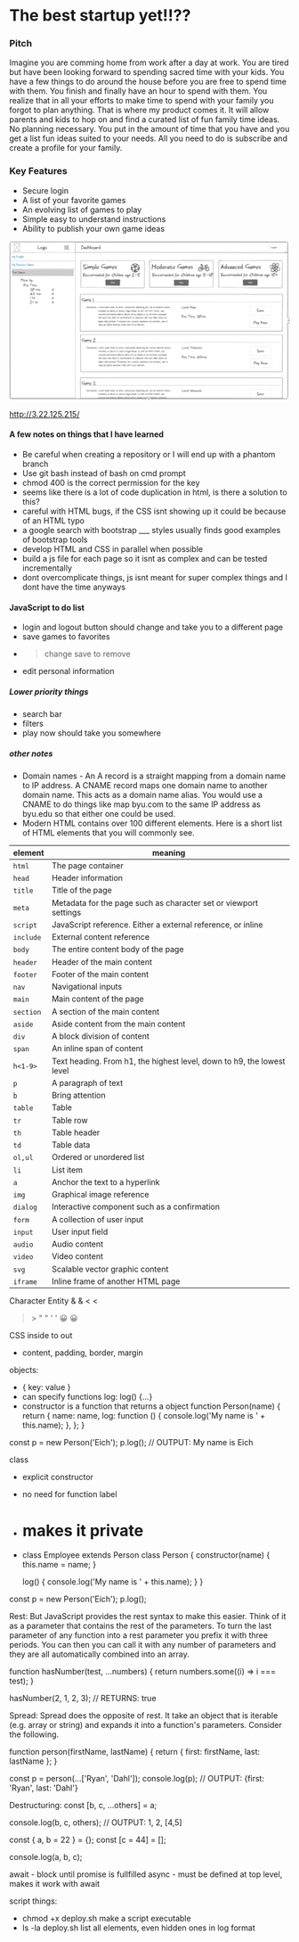 # The best startup yet!!??

### Pitch
<p> Imagine you are comming home from work after a day at work. You are tired but have been looking forward to spending sacred time with your kids. You have a few things to do around the house before you are free to spend time with them. You finish and finally have an hour to spend with them. You realize that in all your efforts to make time to spend with your family you forgot to plan anything. That is where my product comes it. It will allow parents and kids to hop on and find a curated list of fun family time ideas. No planning necessary. You put in the amount of time that you have and you get a list fun ideas suited to your needs. All you need to do is subscribe and create a profile for your family. </p>

### Key Features
* Secure login
* A list of your favorite games
* An evolving list of games to play
* Simple easy to understand instructions
* Ability to publish your own game ideas
<img src="./sketch.png">


http://3.22.125.215/

#### A few notes on things that I have learned
* Be careful when creating a repository or I will end up with a phantom branch
* Use git bash instead of bash on cmd prompt
* chmod 400 <key> is the correct permission for the key
* seems like there is a lot of code duplication in html, is there a solution to this?
* careful with HTML bugs, if the CSS isnt showing up it could be because of an HTML typo
* a google search with bootstrap ___ styles usually finds good examples of bootstrap tools
* develop HTML and CSS in parallel when possible
* build a js file for each page so it isnt as complex and can be tested incrementally
* dont overcomplicate things, js isnt meant for super complex things and I dont have the time anyways

#### JavaScript to do list
* login and logout button should change and take you to a different page
* save games to favorites
* > change save to remove
* edit personal information
  
##### Lower priority things
* search bar
* filters
* play now should take you somewhere

##### other notes
* Domain names - An A record is a straight mapping from a domain name to IP address. A CNAME record maps one domain name to another domain name. This acts as a domain name alias. You would use a CNAME to do things like map byu.com to the same IP address as byu.edu so that either one could be used.
* Modern HTML contains over 100 different elements. Here is a short list of HTML elements that you will commonly see.

| element   | meaning                                                                |
| --------- | ---------------------------------------------------------------------- |
| `html`    | The page container                                                     |
| `head`    | Header information                                                     |
| `title`   | Title of the page                                                      |
| `meta`    | Metadata for the page such as character set or viewport settings       |
| `script`  | JavaScript reference. Either a external reference, or inline           |
| `include` | External content reference                                             |
| `body`    | The entire content body of the page                                    |
| `header`  | Header of the main content                                             |
| `footer`  | Footer of the main content                                             |
| `nav`     | Navigational inputs                                                    |
| `main`    | Main content of the page                                               |
| `section` | A section of the main content                                          |
| `aside`   | Aside content from the main content                                    |
| `div`     | A block division of content                                            |
| `span`    | An inline span of content                                              |
| `h<1-9>`  | Text heading. From h1, the highest level, down to h9, the lowest level |
| `p`       | A paragraph of text                                                    |
| `b`       | Bring attention                                                        |
| `table`   | Table                                                                  |
| `tr`      | Table row                                                              |
| `th`      | Table header                                                           |
| `td`      | Table data                                                             |
| `ol,ul`   | Ordered or unordered list                                              |
| `li`      | List item                                                              |
| `a`       | Anchor the text to a hyperlink                                         |
| `img`     | Graphical image reference                                              |
| `dialog`  | Interactive component such as a confirmation                           |
| `form`    | A collection of user input                                             |
| `input`   | User input field                                                       |
| `audio`   | Audio content                                                          |
| `video`   | Video content                                                          |
| `svg`     | Scalable vector graphic content                                        |
| `iframe`  | Inline frame of another HTML page                                      |

  Character	Entity
&	&amp;
<	&lt;
>	&gt;
"	&quot;
'	&apos;
😀	&#128512;
  
CSS inside to out
  * content, padding, border, margin
  
objects:
* { key: value }
* can specify functions log: log() {...}
* constructor is a function that returns a object
  function Person(name) {
  return {
    name: name,
    log: function () {
      console.log('My name is ' + this.name);
    },
  };
}

const p = new Person('Eich');
p.log();
// OUTPUT: My name is Eich
  
class
* explicit constructor
* no need for function label 
* # makes it private
* class Employee extends Person
class Person {
  constructor(name) {
    this.name = name;
  }

  log() {
    console.log('My name is ' + this.name);
  }
}

const p = new Person('Eich');
p.log();
  
Rest:
But JavaScript provides the rest syntax to make this easier. Think of it as a parameter that contains the rest of the parameters. To turn the last parameter of any function into a rest parameter you prefix it with three periods. You can then you can call it with any number of parameters and they are all automatically combined into an array.

function hasNumber(test, ...numbers) {
  return numbers.some((i) => i === test);
}

hasNumber(2, 1, 2, 3);
// RETURNS: true
  
Spread:
  Spread does the opposite of rest. It take an object that is iterable (e.g. array or string) and expands it into a function's parameters. Consider the following.

function person(firstName, lastName) {
  return { first: firstName, last: lastName };
}

const p = person(...['Ryan', 'Dahl']);
console.log(p);
// OUTPUT: {first: 'Ryan', last: 'Dahl'}
  
Destructuring:
  const [b, c, ...others] = a;

console.log(b, c, others);
// OUTPUT: 1, 2, [4,5]
  
  const { a, b = 22 } = {};
const [c = 44] = [];

console.log(a, b, c);
  
await - block until promise is fullfilled
async - must be defined at top level, makes it work with await
  
script things:
  * chmod +x deploy.sh make a script executable
  * ls -la deploy.sh list all elements, even hidden ones in log format
